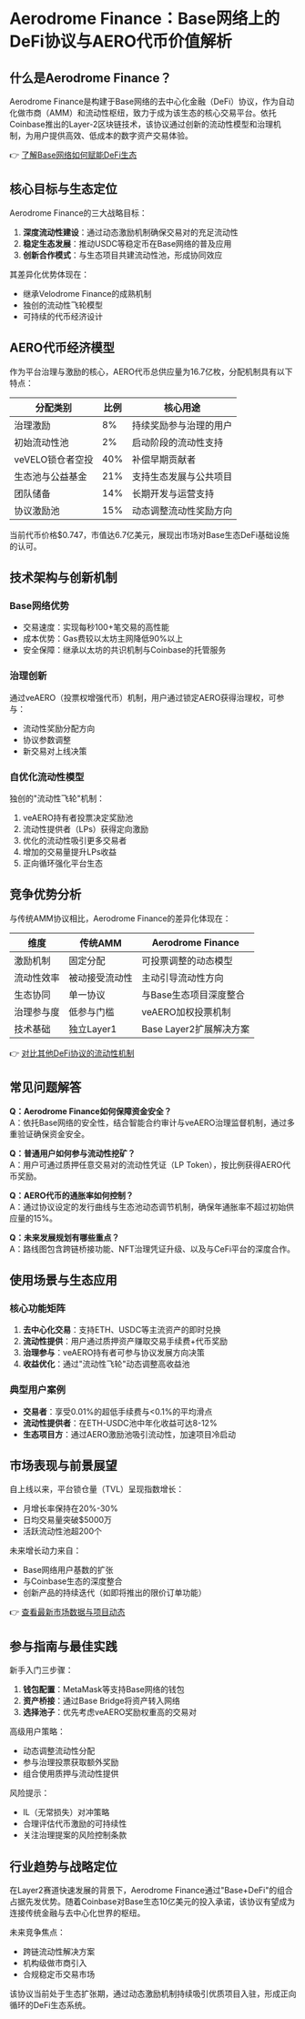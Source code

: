 # Aerodrome Finance：Base网络上的DeFi协议与AERO代币价值解析

## 什么是Aerodrome Finance？
Aerodrome Finance是构建于Base网络的去中心化金融（DeFi）协议，作为自动化做市商（AMM）和流动性枢纽，致力于成为该生态的核心交易平台。依托Coinbase推出的Layer-2区块链技术，该协议通过创新的流动性模型和治理机制，为用户提供高效、低成本的数字资产交易体验。

👉 [了解Base网络如何赋能DeFi生态](https://bit.ly/okx_welcome)

## 核心目标与生态定位
Aerodrome Finance的三大战略目标：
1. **深度流动性建设**：通过动态激励机制确保交易对的充足流动性
2. **稳定生态发展**：推动USDC等稳定币在Base网络的普及应用
3. **创新合作模式**：与生态项目共建流动性池，形成协同效应

其差异化优势体现在：
- 继承Velodrome Finance的成熟机制
- 独创的流动性飞轮模型
- 可持续的代币经济设计

## AERO代币经济模型
作为平台治理与激励的核心，AERO代币总供应量为16.7亿枚，分配机制具有以下特点：

| 分配类别       | 比例   | 核心用途                     |
|----------------|--------|------------------------------|
| 治理激励       | 8%     | 持续奖励参与治理的用户       |
| 初始流动性池   | 2%     | 启动阶段的流动性支持         |
| veVELO锁仓者空投 | 40%    | 补偿早期贡献者               |
| 生态池与公益基金 | 21%    | 支持生态发展与公共项目       |
| 团队储备       | 14%    | 长期开发与运营支持           |
| 协议激励池     | 15%    | 动态调整流动性奖励方向       |

当前代币价格$0.747，市值达6.7亿美元，展现出市场对Base生态DeFi基础设施的认可。

## 技术架构与创新机制
### Base网络优势
- 交易速度：实现每秒100+笔交易的高性能
- 成本优势：Gas费较以太坊主网降低90%以上
- 安全保障：继承以太坊的共识机制与Coinbase的托管服务

### 治理创新
通过veAERO（投票权增强代币）机制，用户通过锁定AERO获得治理权，可参与：
- 流动性奖励分配方向
- 协议参数调整
- 新交易对上线决策

### 自优化流动性模型
独创的"流动性飞轮"机制：
1. veAERO持有者投票决定奖励池
2. 流动性提供者（LPs）获得定向激励
3. 优化的流动性吸引更多交易者
4. 增加的交易量提升LPs收益
5. 正向循环强化平台生态

## 竞争优势分析
与传统AMM协议相比，Aerodrome Finance的差异化体现在：

| 维度         | 传统AMM          | Aerodrome Finance          |
|--------------|------------------|----------------------------|
| 激励机制     | 固定分配         | 可投票调整的动态模型       |
| 流动性效率   | 被动接受流动性   | 主动引导流动性方向         |
| 生态协同     | 单一协议         | 与Base生态项目深度整合     |
| 治理参与度   | 低参与门槛       | veAERO加权投票机制         |
| 技术基础     | 独立Layer1       | Base Layer2扩展解决方案    |

👉 [对比其他DeFi协议的流动性机制](https://bit.ly/okx_welcome)

## 常见问题解答
**Q：Aerodrome Finance如何保障资金安全？**  
A：依托Base网络的安全性，结合智能合约审计与veAERO治理监督机制，通过多重验证确保资金安全。

**Q：普通用户如何参与流动性挖矿？**  
A：用户可通过质押任意交易对的流动性凭证（LP Token），按比例获得AERO代币奖励。

**Q：AERO代币的通胀率如何控制？**  
A：通过协议设定的发行曲线与生态池动态调节机制，确保年通胀率不超过初始供应量的15%。

**Q：未来发展规划有哪些重点？**  
A：路线图包含跨链桥接功能、NFT治理凭证升级、以及与CeFi平台的深度合作。

## 使用场景与生态应用
### 核心功能矩阵
1. **去中心化交易**：支持ETH、USDC等主流资产的即时兑换
2. **流动性提供**：用户通过质押资产赚取交易手续费+代币奖励
3. **治理参与**：veAERO持有者可参与协议发展方向决策
4. **收益优化**：通过"流动性飞轮"动态调整高收益池

### 典型用户案例
- **交易者**：享受0.01%的超低手续费与<0.1%的平均滑点
- **流动性提供者**：在ETH-USDC池中年化收益可达8-12%
- **生态项目方**：通过AERO激励池吸引流动性，加速项目冷启动

## 市场表现与前景展望
自上线以来，平台锁仓量（TVL）呈现指数增长：
- 月增长率保持在20%-30%
- 日均交易量突破$5000万
- 活跃流动性池超200个

未来增长动力来自：
- Base网络用户基数的扩张
- 与Coinbase生态的深度整合
- 创新产品的持续迭代（如即将推出的限价订单功能）

👉 [查看最新市场数据与项目动态](https://bit.ly/okx_welcome)

## 参与指南与最佳实践
新手入门三步骤：
1. **钱包配置**：MetaMask等支持Base网络的钱包
2. **资产桥接**：通过Base Bridge将资产转入网络
3. **选择池子**：优先考虑veAERO奖励权重高的交易对

高级用户策略：
- 动态调整流动性分配
- 参与治理投票获取额外奖励
- 组合使用质押与流动性提供

风险提示：
- IL（无常损失）对冲策略
- 合理评估代币激励的可持续性
- 关注治理提案的风险控制条款

## 行业趋势与战略定位
在Layer2赛道快速发展的背景下，Aerodrome Finance通过"Base+DeFi"的组合占据先发优势。随着Coinbase对Base生态10亿美元的投入承诺，该协议有望成为连接传统金融与去中心化世界的枢纽。

未来竞争焦点：
- 跨链流动性解决方案
- 机构级做市商引入
- 合规稳定币交易市场

该协议当前处于生态扩张期，通过动态激励机制持续吸引优质项目入驻，形成正向循环的DeFi生态系统。